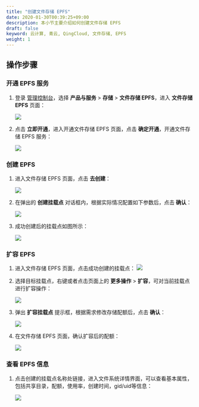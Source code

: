 ```yaml
---
title: "创建文件存储 EPFS"
date: 2020-01-30T00:39:25+09:00
description: 本小节主要介绍如何创建文件存储 EPFS
draft: false
keyword: 云计算, 青云, QingCloud, 文件存储, EPFS
weight: 1
---
```



## 操作步骤

### 开通 EPFS 服务

1. 登录 [管理控制台](https://console.qingcloud.com/login)，选择 **产品与服务** > **存储** > **文件存储 EPFS**，进入 **文件存储 EPFS** 页面：

   ![](/storage/epfs/_images/epfs1.png)

2. 点击 **立即开通**，进入开通文件存储 EPFS 页面，点击 **确定开通**，开通文件存储 EPFS 服务：

   ![](/storage/epfs/_images/epfs21.png)


   
### 创建 EPFS

1. 进入文件存储 EPFS 页面，点击 **去创建**：

   ![](/storage/epfs/_images/epfs2.png)

2. 在弹出的 **创建挂载点** 对话框内，根据实际情况配置如下参数后，点击 **确认**：

   ![](/storage/epfs/_images/epfs3.png)

3. 成功创建后的挂载点如图所示：

   ![](/storage/epfs/_images/epfs4.png)


### 扩容 EPFS

1. 进入文件存储 EPFS 页面，点击成功创建的挂载点：
   ![](/storage/epfs/_images/epfs30.png)

2. 选择目标挂载点，右键或者点击页面上的 **更多操作** > **扩容**，可对当前挂载点进行扩容操作：

   ![](/storage/epfs/_images/epfs20.png)

3. 弹出 **扩容挂载点** 提示框，根据需求修改存储配额后，点击 **确认**：

   ![](/storage/epfs/_images/epfs22.png)

4. 在文件存储 EPFS 页面，确认扩容后的配额：

   ![](/storage/epfs/_images/epfs31.png)

### 查看 EPFS 信息

1. 点击创建的挂载点名称处链接，进入文件系统详情界面，可以查看基本属性，包括共享目录，配额，使用率，创建时间，gid/uid等信息：

   ![](/storage/epfs/_images/epfs5.png)

